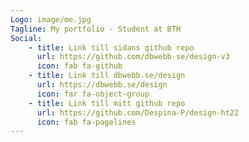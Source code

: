 ```yaml
---
Logo: image/me.jpg
Tagline: My portfolio - Student at BTH
Social:
    - title: Link till sidans github repo
      url: https://github.com/dbwebb-se/design-v3
      icon: fab fa-github
    - title: Link till dbwebb.se/design
      url: https://dbwebb.se/design
      icon: far fa-object-group
    - title: Link till mitt github repo
      url: https://github.com/Despina-P/design-ht22
      icon: fab fa-pagelines
---
```

